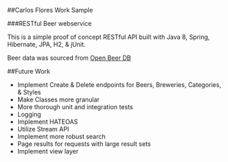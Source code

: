 ##Carlos Flores Work Sample

###RESTful Beer webservice

This is a simple proof of concept RESTful API built with Java 8, Spring, Hibernate, JPA, H2, & jUnit.

Beer data was sourced from [Open Beer DB](https://openbeerdb.com/)


##Future Work
- Implement Create & Delete endpoints for Beers, Breweries, Categories, & Styles
- Make Classes more granular
- More thorough unit and integration tests 
- Logging
- Implement HATEOAS
- Utilize Stream API
- Implement more robust search
- Page results for requests with large result sets
- Implement view layer